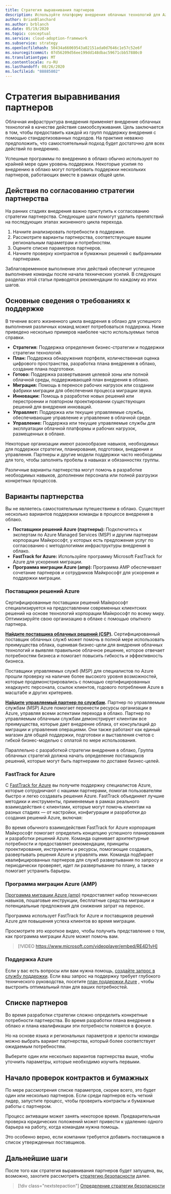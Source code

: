 ```yaml
---
title: Стратегия выравнивания партнеров
description: Используйте платформу внедрения облачных технологий для Azure, чтобы включить в стратегию выравнивание партнеров.
author: BrianBlanchard
ms.author: brblanch
ms.date: 05/19/2020
ms.topic: conceptual
ms.service: cloud-adoption-framework
ms.subservice: strategy
ms.openlocfilehash: 50434a66069543a02151ada0d7646c1e57c52e6f
ms.sourcegitcommit: 07d56209d56ee199dd148dbac59671cbb57880c0
ms.translationtype: MT
ms.contentlocale: ru-RU
ms.lasthandoff: 08/26/2020
ms.locfileid: "88885802"
---
```

<!-- cSpell:ignore MSPs -->

# <a name="strategy-for-partner-alignment"></a>Стратегия выравнивания партнеров

Облачная инфраструктура внедрения применяет внедрение облачных технологий в качестве действия самообслуживания. Цель заключается в том, чтобы предоставить каждой из групп поддержку внедрения с помощью стандартизованных подходов. На практике неважно предположить, что самостоятельный подход будет достаточно для всех действий по внедрению.

Успешные программы по внедрению в облако обычно используют по крайней мере один уровень поддержки. Некоторые усилия по внедрению в облако могут потребовать поддержки нескольких партнеров, работающих вместе в рамках общей цели.

## <a name="steps-to-align-the-partnership-strategy"></a>Действия по согласованию стратегии партнерства

На ранних стадиях внедрения важно приступить к согласованию стратегии партнерства. Следующие шаги помогут удалить препятствий на последующих этапах жизненного цикла перехода.

1. Начните анализировать потребности в поддержке.
1. Рассмотрите варианты партнерства, соответствующие вашим региональным параметрам и потребностям.
1. Оцените списке параметров партнеров.
1. Начните проверку контрактов и бумажных решений с выбранными партнерами.

Заблаговременное выполнение этих действий обеспечит успешное выполнение команды после начала технических усилий. В следующих разделах этой статьи приводятся рекомендации по каждому из этих шагов.

## <a name="understanding-support-needs"></a>Основные сведения о требованиях к поддержке

В течение всего жизненного цикла внедрения в облако для успешного выполнения различных команд может потребоваться поддержка. Ниже приведено несколько примеров наиболее часто используемых типов справки.

- **Стратегия:** Поддержка определения бизнес-стратегии и поддержки стратегии технологий.
- **План:** Поддержка обнаружения портфеля, количественная оценка цифрового пространства, разработка плана внедрения в облако, создание плана подготовки.
- **Готово:** Поддержка развертывания целевой зоны или полной облачной среды, поддерживающей план внедрения в облако.
- **Миграция:** Помощь в переносе рабочих нагрузок или создании фабрики миграции для обеспечения процесса миграции звука.
- **Инновации:** Помощь в разработке новых решений или перестроении и повторном проектировании существующих решений для внедрения инноваций.
- **Управляет:** Поддержка или текущие управляемые службы, обеспечивающие управление и управление в облачной среде.
- **Управление:** Поддержка или текущие управляемые службы для эксплуатации облачной платформы и рабочих нагрузок, размещенных в облаке.

Некоторые организации имеют разнообразие навыков, необходимых для поддержки стратегии, планирования, подготовки, внедрения и управления. Партнеры и другие модели поддержки часто необходимы для того, чтобы заполнять пробелы в навыках и обязанностях группы.

Различные варианты партнерства могут помочь в разработке необходимых навыков, дополнении персонала или полной разгрузки конкретных процессов.

## <a name="partnership-options"></a>Варианты партнерства

Вы не являетесь самостоятельным путешествием в облако. Существует несколько вариантов поддержки команды в процессе внедрения в облако.

- **Поставщики решений Azure (партнеры):** Подключитесь к экспертам по Azure Managed Services (MSP) и другим партнерам корпорации Майкрософт, у которых есть предложения услуг по согласованию с методологиями инфраструктуры внедрения в облако.
- **FastTrack for Azure:** Используйте программу Microsoft FastTrack for Azure для ускорения миграции.
- **Программа миграции Azure (amp):** Программа AMP обеспечивает сочетание партнеров и сотрудников Майкрософт для ускорения и поддержки миграции.

### <a name="azure-solution-providers"></a>Поставщики решений Azure

Сертифицированные поставщики решений Майкрософт специализируется на предоставлении современных клиентских решений на основе технологий корпорации Майкрософт по всему миру. Оптимизируйте свою организацию в облаке с помощью опытного партнера.

**[Найдите поставщика облачных решений (CSP)](https://www.microsoft.com/solution-providers/home).** Сертифицированный поставщик облачных служб может помочь в полной мере использовать преимущества облака, оценивая бизнес-цели для внедрения облачных технологий и выявляя правильное облачное решение, которое отвечает потребностям бизнеса и помогает повысить гибкость и эффективность бизнеса.

Поставщики управляемых служб (MSP) для специалистов по Azure прошли проверку на наличие более высокого уровня возможностей, которые продемонстрировались с помощью сертифицированных хеадкаунтс персонала, ссылок клиентов, годового потребления Azure в масштабе и других критериев.

**[Найдите управляемый партнер по службам](https://www.microsoft.com/solution-providers/search?cacheid=16a3b49b-fef2-449d-bdf0-628008114cca).** Партнер по управляемым службам (MSP) Azure помогает перенести ресурсы организации в Azure, управляя всеми аспектами перехода в облако. Партнер по управляемым облачным службам демонстрирует клиентам все преимущества, которые дает внедрение облака, от консультаций до миграции и управления операциями. Они также работают как единый магазин для общей поддержки, подготовки и выставления счетов с гибкой бизнес-моделью с оплатой по мере использования.

Параллельно с разработкой стратегии внедрения в облако, Группа облачных стратегий должна начать определение поставщиков решений, которые могут быть партнерами по доставке бизнес-целей.

### <a name="fasttrack-for-azure"></a>FastTrack for Azure

С [FastTrack for Azure](https://azure.microsoft.com/programs/azure-fasttrack) вы получите поддержку специалистов Azure, которые сотрудничают с нашими партнерами, помогая пользователям быстро и легко создавать решения Azure. FastTrack объединяет лучшие методики и инструменты, применяемые в рамках реального взаимодействия с клиентами, которые могут помочь клиентам на разных стадиях — от настройки, конфигурации и разработки до создания решений Azure, включая:

Во время обычного взаимодействия FastTrack for Azure корпорация Майкрософт помогает определить концепцию успешного планирования и разработки решений Azure. Команда оценивает архитектурные потребности и предоставляет рекомендации, принципы проектирования, инструменты и ресурсы, помогающие создавать, развертывать решения Azure и управлять ими. Команда подбирает квалифицированных партнеров для служб развертывания по запросу и периодически проверяет, идет ли развертывание по плану, а также помогает устранить барьеры.

### <a name="azure-migration-program-amp"></a>Программа миграции Azure (AMP)

[Программа миграции Azure (amp)](https://azure.microsoft.com/migration/migration-program) предоставляет набор технических навыков, пошаговые инструкции, бесплатные средства миграции и потенциальные предложения для снижения затрат на перенос.

Программа использует FastTrack for Azure и поставщиков решений Azure для повышения успеха клиентов во время миграции.

Просмотрите это короткое видео, чтобы получить представление о том, как программа миграции Azure может помочь вам.

<!-- markdownlint-disable MD034 -->

> [!VIDEO https://www.microsoft.com/videoplayer/embed/RE4D1vH]

<!-- markdownlint-enable MD034 -->

### <a name="azure-support"></a>Поддержка Azure

Если у вас есть вопросы или вам нужна помощь, [создайте запрос в службу поддержки](https://portal.azure.com/#blade/microsoft_azure_support/helpandsupportblade/newsupportrequest). Если ваш запрос на поддержку требует глубокого технического руководства, посетите [план поддержки Azure](https://azure.microsoft.com/support/plans) , чтобы выстроить оптимальный план для ваших потребностей.

## <a name="shortlist-of-partner-options"></a>Списке партнеров

Во время разработки стратегии сложно определить конкретные потребности партнерства. Во время разработки плана внедрения в облако и плана квалификации эти потребности появятся в фокусе.

Но на основе языка и региональных параметров и зрелости команды можно выбрать вариант партнерства, который более соответствует ожидаемым потребностям.

Выберите один или несколько вариантов партнерства выше, чтобы уточнить параметры, которые необходимо изучить первыми.

## <a name="begin-contract-and-paperwork-reviews"></a>Начало проверок контрактов и бумажных

По мере рассмотрения списке параметров, скорее всего, это будет один или несколько партнеров. Если среди партнеров есть четкий лидер, запустите процесс, чтобы проверить контракты и бумажные работы с партнером.

Процесс активации может занять некоторое время. Предварительная проверка юридических положений может привести к удалению одного барьера на работу, когда командам нужна помощь.

Это особенно верно, если компании требуется добавить поставщиков в список утвержденных поставщиков.

## <a name="next-steps"></a>Дальнейшие шаги

После того как стратегия выравнивания партнеров будет запущена, вы, возможно, захотите рассмотреть [стратегию безопасности](./define-security-strategy.md) далее.

> [!div class="nextstepaction"]
> [Определение стратегии безопасности](./define-security-strategy.md)
